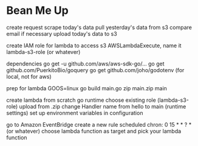 # Bean Me Up
create request
scrape today's data
pull yesterday's data from s3
compare
email if necessary
upload today's data to s3


create IAM role for lambda to access s3
AWSLambdaExecute, name it lambda-s3-role (or whatever)

dependencies
go get -u github.com/aws/aws-sdk-go/...
go get github.com/PuerkitoBio/goquery
go get github.com/joho/godotenv (for local, not for aws)


prep for lambda
GOOS=linux go build main.go
zip main.zip main

create lambda from scratch
go runtime
choose existing role (lambda-s3-role)
upload from .zip
change Handler name from hello to main (runtime settings)
set up environment variables in configuration

go to Amazon EventBridge
create a new rule
scheduled
chron:  0 15 * * ? * (or whatever)
choose lambda function as target and pick your lambda function

